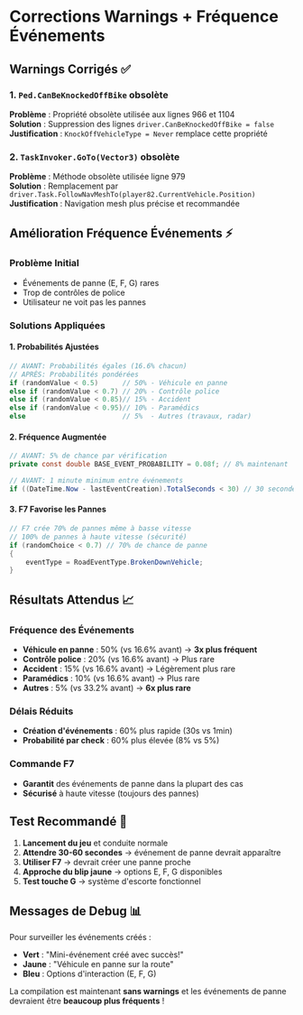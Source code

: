 # Corrections Warnings + Fréquence Événements

## Warnings Corrigés ✅

### 1. `Ped.CanBeKnockedOffBike` obsolète
**Problème** : Propriété obsolète utilisée aux lignes 966 et 1104  
**Solution** : Suppression des lignes `driver.CanBeKnockedOffBike = false`  
**Justification** : `KnockOffVehicleType = Never` remplace cette propriété

### 2. `TaskInvoker.GoTo(Vector3)` obsolète  
**Problème** : Méthode obsolète utilisée ligne 979  
**Solution** : Remplacement par `driver.Task.FollowNavMeshTo(player82.CurrentVehicle.Position)`  
**Justification** : Navigation mesh plus précise et recommandée

## Amélioration Fréquence Événements ⚡

### Problème Initial
- Événements de panne (E, F, G) rares
- Trop de contrôles de police
- Utilisateur ne voit pas les pannes

### Solutions Appliquées

#### 1. Probabilités Ajustées
```csharp
// AVANT: Probabilités égales (16.6% chacun)
// APRÈS: Probabilités pondérées
if (randomValue < 0.5)      // 50% - Véhicule en panne
else if (randomValue < 0.7) // 20% - Contrôle police  
else if (randomValue < 0.85)// 15% - Accident
else if (randomValue < 0.95)// 10% - Paramédics
else                        // 5%  - Autres (travaux, radar)
```

#### 2. Fréquence Augmentée
```csharp
// AVANT: 5% de chance par vérification
private const double BASE_EVENT_PROBABILITY = 0.08f; // 8% maintenant

// AVANT: 1 minute minimum entre événements
if ((DateTime.Now - lastEventCreation).TotalSeconds < 30) // 30 secondes maintenant
```

#### 3. F7 Favorise les Pannes
```csharp
// F7 crée 70% de pannes même à basse vitesse
// 100% de pannes à haute vitesse (sécurité)
if (randomChoice < 0.7) // 70% de chance de panne
{
    eventType = RoadEventType.BrokenDownVehicle;
}
```

## Résultats Attendus 📈

### Fréquence des Événements
- **Véhicule en panne** : 50% (vs 16.6% avant) → **3x plus fréquent**
- **Contrôle police** : 20% (vs 16.6% avant) → Plus rare
- **Accident** : 15% (vs 16.6% avant) → Légèrement plus rare
- **Paramédics** : 10% (vs 16.6% avant) → Plus rare
- **Autres** : 5% (vs 33.2% avant) → **6x plus rare**

### Délais Réduits
- **Création d'événements** : 60% plus rapide (30s vs 1min)
- **Probabilité par check** : 60% plus élevée (8% vs 5%)

### Commande F7
- **Garantit** des événements de panne dans la plupart des cas
- **Sécurisé** à haute vitesse (toujours des pannes)

## Test Recommandé 🧪

1. **Lancement du jeu** et conduite normale
2. **Attendre 30-60 secondes** → événement de panne devrait apparaître
3. **Utiliser F7** → devrait créer une panne proche
4. **Approche du blip jaune** → options E, F, G disponibles
5. **Test touche G** → système d'escorte fonctionnel

## Messages de Debug 📊

Pour surveiller les événements créés :
- **Vert** : "Mini-événement créé avec succès!"
- **Jaune** : "Véhicule en panne sur la route"
- **Bleu** : Options d'interaction (E, F, G)

La compilation est maintenant **sans warnings** et les événements de panne devraient être **beaucoup plus fréquents** ! 